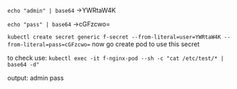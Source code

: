 `echo "admin" | base64` ->YWRtaW4K

`echo "pass" | base64` ->cGFzcwo=

```kubectl create secret generic f-secret --from-literal=user=YWRtaW4K --from-literal=pass=cGFzcwo=```
now go create pod to use this secret

to check use: `kubectl exec -it f-nginx-pod --sh -c "cat /etc/test/* | base64 -d"`

output: admin pass
